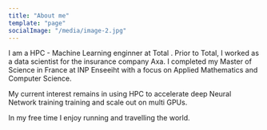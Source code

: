 ```yaml
---
title: "About me"
template: "page"
socialImage: "/media/image-2.jpg"
---
```


I am a HPC - Machine Learning enginner at Total . Prior to Total, I worked as a data scientist for the insurance company Axa.
I completed my Master of Science in France at INP Enseeiht with a focus on Applied Mathematics and Computer Science.

My current interest remains in using HPC to accelerate deep Neural Network training training and scale out on multi GPUs.

In my free time I enjoy running and travelling the world. 